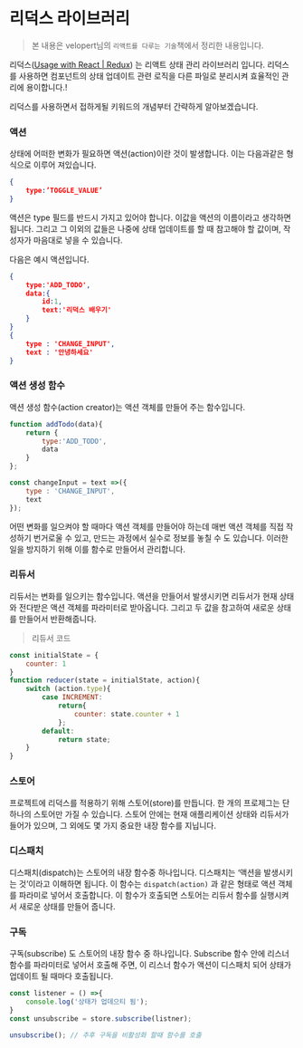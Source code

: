 
# 리덕스 라이브러리
> 본 내용은 velopert님의 ```리액트를 다루는 기술```책에서 정리한 내용입니다.

 리덕스([Usage with React | Redux](https://redux.js.org/basics/usage-with-react)) 는 리액트 상태 관리 라이브러리 입니다.
리덕스를 사용하면 컴포넌트의 상태 업데이트 관련 로직을 다른 파일로 분리시켜 효율적인 관리에 용이합니다.!

리덕스를 사용하면서 접하게될 키워드의 개념부터 간략하게 알아보겠습니다.

### 액션

상태에 어떠한 변화가 필요하면 액션(action)이란 것이 발생합니다. 이는 다음과같은 형식으로 이루어 져있습니다.
```json
{
	type:’TOGGLE_VALUE’
}
```

액션은 type 필드를 반드시 가지고 있어야 합니다. 이값을 액션의 이름이라고 생각하면 됩니다. 그리고 그 이외의 값들은 나중에 상태 업데이트를 할 때 참고해야 할 값이며, 작성자가 마음대로 넣을 수 있습니다.

다음은 예시 액션입니다.
```json
{
	type:'ADD_TODO',
	data:{
		id:1,
		text:'리덕스 배우기'
	}
}
{
	type : 'CHANGE_INPUT',
	text : '안녕하세요'
}
```


### 액션 생성 함수
액션 생성 함수(action creator)는 액션 객체를 만들어 주는 함수입니다.
```javascript
function addTodo(data){
	return {
		type:'ADD_TODO',
		data
	}
};

const changeInput = text =>({
	type : 'CHANGE_INPUT',
	text
});
```

어떤 변화를 일으켜야 할 때마다 액션 객체를 만들어야 하는데 매번 액션 객체를 직접 작성하기 번거로울 수 있고, 만드는 과정에서 실수로 정보를 놓칠 수 도 있습니다.  이러한 일을 방지하기 위해 이를 함수로 만들어서 관리합니다.

### 리듀서

리듀서는 변화를 일으키는 함수입니다. 액션을 만들어서 발생시키면 리듀서가 현재 상태와 전다받은 액션 객체를 파라미터로 받아옵니다. 그리고 두 값을 참고하여 새로운 상태를 만들어서 반환해줍니다.

> 리듀서 코드
``` javascript
const initialState = {
	counter: 1
}
function reducer(state = initialState, action){
	switch (action.type){
		case INCREMENT:
			return{
				counter: state.counter + 1
			};
		default:
			return state;
	}
}
```


### 스토어

프로젝트에 리덕스를 적용하기 위해 스토어(store)를 만듭니다. 한 개의 프로제그는 단 하나의 스토어만 가질 수 있습니다. 스토어 안에는 현재 애플리케이션 상태와 리듀서가 들어가 있으며, 그 외에도 몇 가지 중요한 내장 함수를 지닙니다.

### 디스패치

디스패치(dispatch)는 스토어의 내장 함수중 하나입니다. 디스패치는 ‘액션을 발생시키는 것’이라고 이해하면 됩니다. 이 함수는 ```dispatch(action)```
과 같은 형태로 액션 객체를 파라미로 넣어서 호출합니다.
이 함수가 호출되면 스토어는 리듀서 함수를 실행시켜서 새로운 상태를 만들어 줍니다.

### 구독

구독(subscribe) 도 스토어의 내장 함수 중 하나입니다.  Subscribe 함수 안에 리스너 함수를 파라미터로 넣어서 호출해 주면, 이 리스너 함수가 액션이 디스패치 되어 상태가 업데이트 될 때마다 호출됩니다.

``` javaScript
const listener = () =>{
	console.log('상태가 업데으티 됨');
}
const unsubscribe = store.subscribe(listner);

unsubscribe(); // 추후 구독을 비활성화 할때 함수를 호출
```







